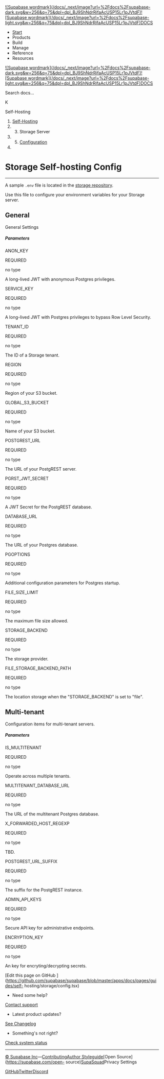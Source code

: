 [![Supabase wordmark](/docs/_next/image?url=%2Fdocs%2Fsupabase-
dark.svg&w=256&q=75&dpl=dpl_BJ9ShNdrRifaAcUSP15Lr1pJVtdF)![Supabase
wordmark](/docs/_next/image?url=%2Fdocs%2Fsupabase-
light.svg&w=256&q=75&dpl=dpl_BJ9ShNdrRifaAcUSP15Lr1pJVtdF)DOCS](/docs)

  * [Start](/docs/guides/getting-started)
  * Products
  * Build
  * Manage
  * Reference
  * Resources

[![Supabase wordmark](/docs/_next/image?url=%2Fdocs%2Fsupabase-
dark.svg&w=256&q=75&dpl=dpl_BJ9ShNdrRifaAcUSP15Lr1pJVtdF)![Supabase
wordmark](/docs/_next/image?url=%2Fdocs%2Fsupabase-
light.svg&w=256&q=75&dpl=dpl_BJ9ShNdrRifaAcUSP15Lr1pJVtdF)DOCS](/docs)

Search docs...

K

Self-Hosting

  1. [Self-Hosting](/docs/guides/self-hosting)
  2.   3. Storage Server
  4.   5. [Configuration](/docs/guides/self-hosting/storage/config)
  6. 

# Storage Self-hosting Config

* * *

A sample `.env` file is located in the [storage
repository](https://github.com/supabase/storage-api/blob/master/.env.sample).

Use this file to configure your environment variables for your Storage server.

## General

General Settings

##### Parameters

ANON_KEY

REQUIRED

no type

A long-lived JWT with anonymous Postgres privileges.

SERVICE_KEY

REQUIRED

no type

A long-lived JWT with Postgres privileges to bypass Row Level Security.

TENANT_ID

REQUIRED

no type

The ID of a Storage tenant.

REGION

REQUIRED

no type

Region of your S3 bucket.

GLOBAL_S3_BUCKET

REQUIRED

no type

Name of your S3 bucket.

POSTGREST_URL

REQUIRED

no type

The URL of your PostgREST server.

PGRST_JWT_SECRET

REQUIRED

no type

A JWT Secret for the PostgREST database.

DATABASE_URL

REQUIRED

no type

The URL of your Postgres database.

PGOPTIONS

REQUIRED

no type

Additional configuration parameters for Postgres startup.

FILE_SIZE_LIMIT

REQUIRED

no type

The maximum file size allowed.

STORAGE_BACKEND

REQUIRED

no type

The storage provider.

FILE_STORAGE_BACKEND_PATH

REQUIRED

no type

The location storage when the "STORAGE_BACKEND" is set to "file".

## Multi-tenant

Configuration items for multi-tenant servers.

##### Parameters

IS_MULTITENANT

REQUIRED

no type

Operate across multiple tenants.

MULTITENANT_DATABASE_URL

REQUIRED

no type

The URL of the multitenant Postgres database.

X_FORWARDED_HOST_REGEXP

REQUIRED

no type

TBD.

POSTGREST_URL_SUFFIX

REQUIRED

no type

The suffix for the PostgREST instance.

ADMIN_API_KEYS

REQUIRED

no type

Secure API key for administrative endpoints.

ENCRYPTION_KEY

REQUIRED

no type

An key for encryting/decrypting secrets.

[Edit this page on GitHub
](https://github.com/supabase/supabase/blob/master/apps/docs/pages/guides/self-
hosting/storage/config.tsx)

  * Need some help?

[Contact support](https://supabase.com/support)

  * Latest product updates?

[See Changelog](https://supabase.com/changelog)

  * Something's not right?

[Check system status](https://status.supabase.com/)

* * *

[© Supabase
Inc](https://supabase.com/)—[Contributing](https://github.com/supabase/supabase/blob/master/apps/docs/DEVELOPERS.md)[Author
Styleguide](https://github.com/supabase/supabase/blob/master/apps/docs/CONTRIBUTING.md)[Open
Source](https://supabase.com/open-
source)[SupaSquad](https://supabase.com/supasquad)Privacy Settings

[GitHub](https://github.com/supabase/supabase)[Twitter](https://twitter.com/supabase)[Discord](https://discord.supabase.com/)


